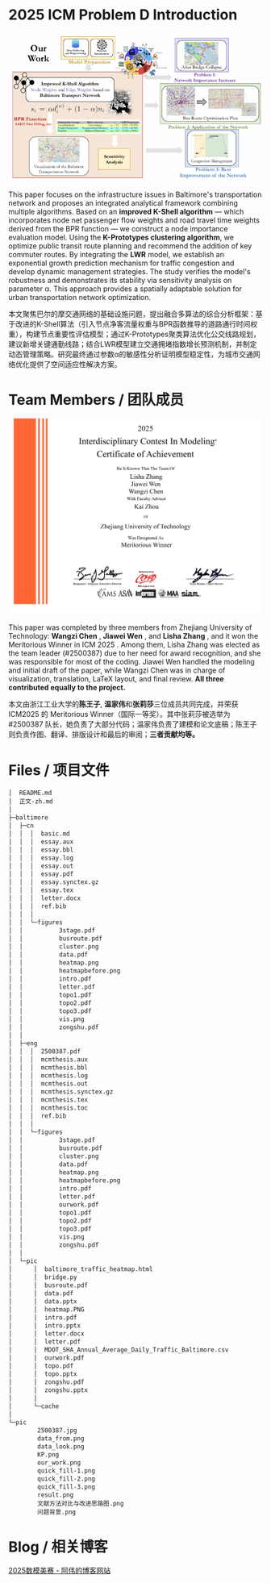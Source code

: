 # 2025 ICM Problem D Introduction

![](./pic/our_work.png)

This paper focuses on the infrastructure issues in Baltimore's transportation network and proposes an integrated analytical framework combining multiple algorithms. Based on an **improved K-Shell algorithm** — which incorporates node net passenger flow weights and road travel time weights derived from the BPR function — we construct a node importance evaluation model. Using the **K-Prototypes clustering algorithm**, we optimize public transit route planning and recommend the addition of key commuter routes. By integrating the **LWR** model, we establish an exponential growth prediction mechanism for traffic congestion and develop dynamic management strategies. The study verifies the model's robustness and demonstrates its stability via sensitivity analysis on parameter α. This approach provides a spatially adaptable solution for urban transportation network optimization.

本文聚焦巴尔的摩交通网络的基础设施问题，提出融合多算法的综合分析框架：基于改进的K-Shell算法（引入节点净客流量权重与BPR函数推导的道路通行时间权重），构建节点重要性评估模型；通过K-Prototypes聚类算法优化公交线路规划，建议新增关键通勤线路；结合LWR模型建立交通拥堵指数增长预测机制，并制定动态管理策略。研究最终通过参数α的敏感性分析证明模型稳定性，为城市交通网络优化提供了空间适应性解决方案。

# Team Members / 团队成员

![](./pic/2500387.jpg)

This paper was completed by three members from Zhejiang University of Technology:  **Wangzi Chen** , **Jiawei Wen** , and **Lisha Zhang** , and it won the Meritorious Winner in ICM 2025 . Among them, Lisha Zhang was elected as the team leader (#2500387) due to her need for award recognition, and she was responsible for most of the coding. Jiawei Wen handled the modeling and initial draft of the paper, while Wangzi Chen was in charge of visualization, translation, LaTeX layout, and final review. **All three contributed equally to the project.**

本文由浙江工业大学的**陈王子**, **温家伟**和**张莉莎**三位成员共同完成，并荣获 ICM2025 的 Meritorious Winner（国际一等奖）。其中张莉莎被选举为 #2500387 队长，她负责了大部分代码；温家伟负责了建模和论文底稿；陈王子则负责作图、翻译、排版设计和最后的审阅；**三者贡献均等。**

# Files / 项目文件

```
│  README.md
│  正文-zh.md
│
├─baltimore
│  ├─cn
│  │  │  basic.md
│  │  │  essay.aux
│  │  │  essay.bbl
│  │  │  essay.log
│  │  │  essay.out
│  │  │  essay.pdf
│  │  │  essay.synctex.gz
│  │  │  essay.tex
│  │  │  letter.docx
│  │  │  ref.bib
│  │  │
│  │  └─figures
│  │          3stage.pdf
│  │          busroute.pdf
│  │          cluster.png
│  │          data.pdf
│  │          heatmap.png
│  │          heatmapbefore.png
│  │          intro.pdf
│  │          letter.pdf
│  │          topo1.pdf
│  │          topo2.pdf
│  │          topo3.pdf
│  │          vis.png
│  │          zongshu.pdf
│  │
│  ├─eng
│  │  │  2500387.pdf
│  │  │  mcmthesis.aux
│  │  │  mcmthesis.bbl
│  │  │  mcmthesis.log
│  │  │  mcmthesis.out
│  │  │  mcmthesis.synctex.gz
│  │  │  mcmthesis.tex
│  │  │  mcmthesis.toc
│  │  │  ref.bib
│  │  │
│  │  └─figures
│  │          3stage.pdf
│  │          busroute.pdf
│  │          cluster.png
│  │          data.pdf
│  │          heatmap.png
│  │          heatmapbefore.png
│  │          intro.pdf
│  │          letter.pdf
│  │          ourwork.pdf
│  │          topo1.pdf
│  │          topo2.pdf
│  │          topo3.pdf
│  │          vis.png
│  │          zongshu.pdf
│  │
│  └─pic
│      │  baltimore_traffic_heatmap.html
│      │  bridge.py
│      │  busroute.pdf
│      │  data.pdf
│      │  data.pptx
│      │  heatmap.PNG
│      │  intro.pdf
│      │  intro.pptx
│      │  letter.docx
│      │  letter.pdf
│      │  MDOT_SHA_Annual_Average_Daily_Traffic_Baltimore.csv
│      │  ourwork.pdf
│      │  topo.pdf
│      │  topo.pptx
│      │  zongshu.pdf
│      │  zongshu.pptx
│      │
│      └─cache            
│
└─pic
        2500387.jpg
        data_from.png
        data_look.png
        KP.png
        our_work.png
        quick_fill-1.png
        quick_fill-2.png
        quick_fill-3.png
        result.png
        文献方法对比与改进思路图.png
        问题背景.png
```

# Blog / 相关博客

[2025数模美赛 - 阿伟的博客网站](https://ahhhhwei.github.io/2025/05/04/2025数模美赛/)
